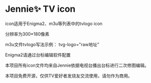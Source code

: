 # Jennie✨ TV icon

icon适用于Enigma2、m3u等列表中的tvlogo icon

分辨率为300*180像素

m3u文件tvlogo写法示例：
tvg-logo="raw地址"

Enigma2请通过台标编辑软件配置

本项目所有icon文件均来自Jennie依据电视台播出台标进行二次修图编辑。

本项目免费开源，仅供TV爱好者发烧友交流使用，请勿作为商用。
